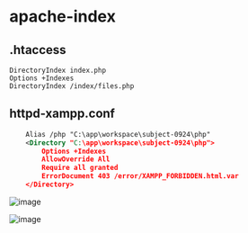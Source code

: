 # apache-index
## .htaccess
```
DirectoryIndex index.php
Options +Indexes
DirectoryIndex /index/files.php
```

## httpd-xampp.conf
```xml
    Alias /php "C:\app\workspace\subject-0924\php"
    <Directory "C:\app\workspace\subject-0924\php">
        Options +Indexes
        AllowOverride All
        Require all granted
        ErrorDocument 403 /error/XAMPP_FORBIDDEN.html.var
    </Directory>    
```

![image](https://user-images.githubusercontent.com/1501327/134769877-7163d3fb-a225-463e-a824-3dbff075de9c.png)

![image](https://user-images.githubusercontent.com/1501327/134769923-872c18ae-31c5-4b04-a7fa-97ce81d92eec.png)
